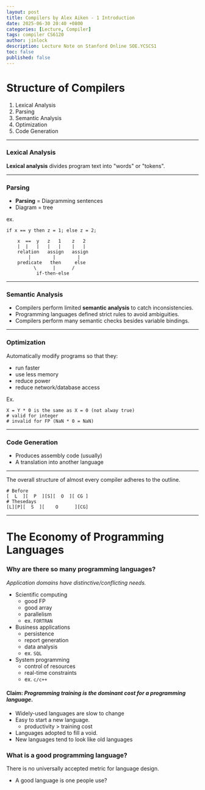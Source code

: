 ```yaml
---
layout: post
title: Compilers by Alex Aiken - 1 Introduction
date: 2025-06-30 20:40 +0800
categories: [Lecture, Compiler]
tags: compiler CS6120
author: jinlock
description: Lecture Note on Stanford Online SOE.YCSCS1
toc: false
published: false
---
```


# Structure of Compilers
1. Lexical Analysis
2. Parsing
3. Semantic Analysis 
4. Optimization
5. Code Generation

---

### Lexical Analysis
**Lexical analysis** divides program text into "words" or "tokens".

---

### Parsing
* **Parsing** = Diagramming sentences  
* Diagram = tree

ex.
```
if x == y then z = 1; else z = 2;

    x  ==  y   z   1    z   2
    |  |   |   |   |    |   |
    relation   assign   assign
        |        |        |
    predicate   then     else
          \      |      /
           if-then-else
```

---

### Semantic Analysis
* Compilers perform limited **semantic analysis** to catch inconsistencies.
* Programming languages defined strict rules to avoid ambiguities.
* Compilers perform many semantic checks besides variable bindings.

---

### Optimization
Automatically modify programs so that they:
* run faster
* use less memory
* reduce power
* reduce network/database access

Ex.
```
X = Y * 0 is the same as X = 0 (not alway true)
# valid for integer 
# invalid for FP (NaN * 0 = NaN)
```

---

### Code Generation
* Produces assembly code (usually)
* A translation into another language

---

The overall structure of almost every compiler adheres to the outline.
```
# Before
[  L  ][  P  ][S][  O  ][ CG ]
# Thesedays
[L][P][  S  ][    O      ][CG] 
```

---

# The Economy of Programming Languages

### Why are there so many programming languages?
*Application domains have distinctive/conflicting needs.*
* Scientific computing
  - good FP
  - good array
  - parallelism
  - ex. `FORTRAN`
* Business applications
  - persistence
  - report generation
  - data analysis
  - ex. `SQL`
* System programming
  - control of resources
  - real-time constraints
  - ex. `c/c++`

#### Claim: *Programming training is the dominant cost for a programming language*.
* Widely-used languages are slow to change
* Easy to start a new language.
  - productivity > training cost
* Languages adopted to fill a void.
* New languages tend to look like old languages

### What is a good programming language?
There is no universally accepted metric for language design.

* A good language is one people use?